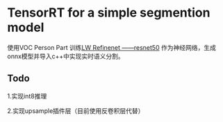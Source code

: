 # TensorRT for a simple segmention model

使用VOC Person Part 训练[LW Refinenet ——resnet50](https://github.com/DrSleep/light-weight-refinenet) 作为神经网络，生成onnx模型并导入c++中实现实时语义分割。

## Todo

1.实现int8推理

2.实现upsample插件层（目前使用反卷积层代替）
